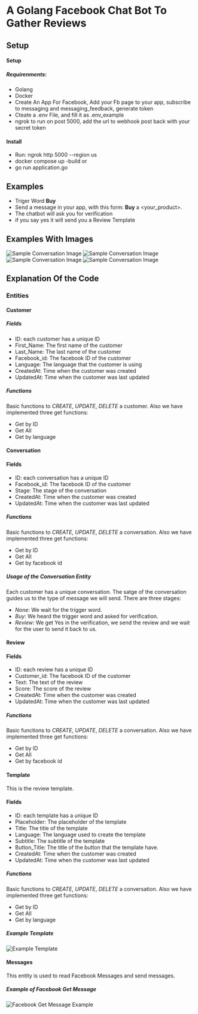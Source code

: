 # A Golang Facebook Chat Bot To Gather Reviews

## Setup

#### Setup

##### Requirenments:
- Golang
- Docker
- Create An App For Facebook, Add your Fb page to your app, subscribe to messaging and messaging_feedback, generate token
- Cteate a .env File, and fill it as .env_example
- ngrok to run on post 5000, add the url to webhook post back with your secret token

#### Install

- Run: ngrok http 5000 --region us
- docker compose up -build or
- go run application.go

## Examples

- Triger Word **Buy**
- Send a message in your app, with this form:  **Buy** a <your_product>.
- The chatbot will ask you for verification
- if you say yes it will send you a Review Template

## Examples With Images

![Sample Conversation Image](https://i.ibb.co/B3vvmk8/Screenshot.png)
![Sample Conversation Image](https://i.ibb.co/kQ7S7rc/Screenshot-1.png)
![Sample Conversation Image](https://i.ibb.co/Rzhhnss/Screenshot-2.png)
![Sample Conversation Image](https://i.ibb.co/pwGGgJt/Screenshot-3.png)

## Explanation Of the Code

### Entities

#### Customer

##### Fields

- ID: each customer has a unique ID
- First_Name: The first name of the customer
- Last_Name: The last name of the customer
- Facebook_id: The facebook ID of the customer
- Language: The language that the customer is using
- CreatedAt: Time when the customer was created
- UpdatedAt: Time when the customer was last updated

##### Functions

Basic functions to *CREATE*, *UPDATE*, *DELETE* a customer. Also we have implemented three get functions:
- Get by ID
- Get All
- Get by language

#### Conversation

#### Fields

- ID: each conversation has a unique ID
- Facebook_id: The facebook ID of the customer
- Stage: The stage of the conversation
- CreatedAt: Time when the customer was created
- UpdatedAt: Time when the customer was last updated

##### Functions

Basic functions to *CREATE*, *UPDATE*, *DELETE* a conversation. Also we have implemented three get functions:
- Get by ID
- Get All
- Get by facebook id

##### Usage of the Conversation Entity

Each customer has a unique conversation. The satge of the conversation guides us to the type of message we will send. There are three  stages:

- *None*: We wait for the trigger word.
- *Buy*: We heard the trigger word and asked for verification.
- *Review*: We get Yes in the verification, we send the review and we wait for the user to send it back to us.

#### Review

#### Fields

- ID: each review has a unique ID
- Customer_id: The facebook ID of the customer
- Text: The text of the review
- Score: The score of the review
- CreatedAt: Time when the customer was created
- UpdatedAt: Time when the customer was last updated

##### Functions

Basic functions to *CREATE*, *UPDATE*, *DELETE* a conversation. Also we have implemented three get functions:
- Get by ID
- Get All
- Get by facebook id

#### Template

This is the review template.

#### Fields

- ID: each template has a unique ID
- Placeholder: The placeholder of the template
- Title: The title of the template
- Language: The language used to create the template
- Subtitle: The subtitle of the template
- Button_Title: The title of the button that the template have.
- CreatedAt: Time when the customer was created
- UpdatedAt: Time when the customer was last updated

##### Functions

Basic functions to *CREATE*, *UPDATE*, *DELETE* a conversation. Also we have implemented three get functions:
- Get by ID
- Get All
- Get by language

##### Example Template

![Example Template](https://i.ibb.co/ysQM8hR/Screenshot-4.png)

#### Messages

This entity is used to read Facebook Messages and send messages.

##### Example of Facebook Get Message

![Facebook Get Message Example](https://i.ibb.co/37dBCT2/Screenshot-6.png)

